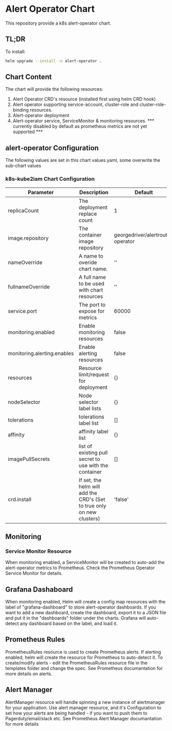 # Alert Operator Chart

This repository provide a k8s alert-operator chart.

## TL;DR
To install:
```bash
helm upgrade --install -n alert-operator .
```

## Chart Content
The chart will provide the following resources:
1. Alert Operator CRD's resource (installed first using helm CRD hook)
2. Alert operator supporting service-account, cluster-role and cluster-role-binding resources.
3. Alert-operator deployment
4. Alert-operator service,  ServiceMonitor & monitoring resources. *** currently disabled by default as prometheus metrics are not yet supported ***

## alert-operator Configuration
The following values are set in this chart values.yaml, some overwrite the sub-chart values


### k8s-kube2iam Chart Configuration

| Parameter     | Description | Default  |
| ------------- | ------------- | --------|
| replicaCount  | The deployment replace count | 1 |
| image.repository  | The container image repository | georgedriver/alertroute-operator  |
| nameOverride   |  A name to overide chart name. | ''  |
| fullnameOverride   | A full name to be used with chart resources  | ''  |
| service.port   |  The port to expose for metrics |  60000 |
|  monitoring.enabled  | Enable monitoring resources  |  false |
|  monitoring.alerting.enables  | Enable alerting resources  |  false |
| resources   | Resource limit/request for deployment  | {}  |
| nodeSelector   | Node selector label lists  | {}  |
|tolerations   | tolerations label list  | []  |
| affinity   | affinity label list  |  {} |
| imagePullSecrets   | list of existing pull secret to use with the container  |  [] |
| crd.install   | If set, the helm will add the CRD's (Set to true only on new clusters)  | 'false'  |

## Monitoring

### Service Monitor Resource
When monitoring enabled, a ServiceMonitor will be created to auto-add the alert-operator metrics to Prometheus. Check the Prometheus Operator Service Monitor for details.

## Grafana Dashaboard
When monitoring enabled, Helm will create a config map resources with the label of "grafana-dashboard" to store alert-operator dashboards.
If you want to add a new dashboard, create the dashboard, export it to a JSON file and put it in the "dashboards" folder under the charts.
Grafana will auto-detect any dashboard based on the label, and load it.

## Prometheus Rules
PrometheusRules resource is used to create Prometheus alerts. If alerting enabled, helm will create the resource for Prometheus to auto-detect it.
To create/modify alerts - edit the PrometheusRules resource file in the templates folder and change the spec. See Prometheus documantation for more details on alerts.

## Alert Manager
AlertManager resource will handle spinning a new instance of alertmanager for your application.
Use alert manager resource, and it's Configuration to set how your alerts are being handled - if you want to push them to Pagerduty/email/slack etc.
See Prometheus Alert Manager documantation for more details
